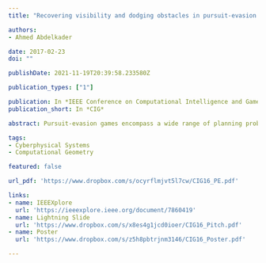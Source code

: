```yaml
---
title: "Recovering visibility and dodging obstacles in pursuit-evasion games"

authors:
- Ahmed Abdelkader

date: 2017-02-23
doi: ""

publishDate: 2021-11-19T20:39:58.233580Z

publication_types: ["1"]

publication: In *IEEE Conference on Computational Intelligence and Games*
publication_short: In *CIG*

abstract: Pursuit-evasion games encompass a wide range of planning problems with a variety of constraints on the motion of agents. We study the visibility-based variant where a pursuer is required to keep an evader in sight, while the evader is assumed to attempt to hide as soon as possible. This is particularly relevant in the context of video games where non-player characters of varying skill levels frequently chase after and attack the player. In this paper, we show that a simple dual formulation of the problem can be integrated into the traditional model to derive optimal strategies that tolerate interruptions in visibility resulting from motion among obstacles. Furthermore, using the enhanced model we propose a competitive procedure to maintain the optimal strategies in a dynamic environment where obstacles can change both shape and location. We prove the correctness of our algorithms and present results for different maps.

tags:
- Cyberphysical Systems
- Computational Geometry

featured: false

url_pdf: 'https://www.dropbox.com/s/ocyrflmjvt5l7cw/CIG16_PE.pdf'

links:
- name: IEEEXplore
  url: 'https://ieeexplore.ieee.org/document/7860419'
- name: Lightning Slide
  url: 'https://www.dropbox.com/s/x8es4g1jcd0ioer/CIG16_Pitch.pdf'
- name: Poster
  url: 'https://www.dropbox.com/s/z5h8pbtrjnm3146/CIG16_Poster.pdf'

---
```

